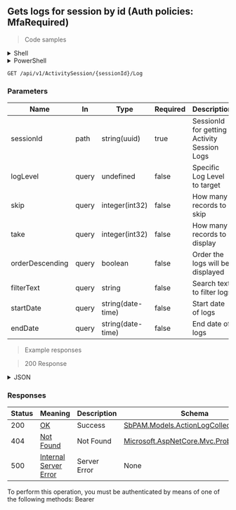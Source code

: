 
## Gets logs for session by id (Auth policies: MfaRequired)

<a id="opIdGetSessionLogsAsync"></a>

> Code samples

<details><summary>Shell</summary>


```shell
# You can also use wget
curl -X GET /api/v1/ActivitySession/{sessionId}/Log \
  -H 'Accept: application/json' \
  -H 'Authorization: Bearer TOKEN'

```


</details>

<details><summary>PowerShell</summary>


```powershell
# PowerShell example

$NPSUrl = "https://localhost:6500"

$Login = @{
    Login = "User"
    Password = "Password"
}
# Cookie container for multi-factor authentication
$WebSession = New-Object Microsoft.PowerShell.Commands.WebRequestSession
$Token = Invoke-RestMethod -Uri "$($NPSUrl)/signinBody" -Method POST -Body (ConvertTo-Json $Login) -WebSession $WebSession -ContentType "application/json"
$Token = Invoke-RestMethod -Uri "$($NPSUrl)/signin2fa" -Method Post -Body $MfaCode -Headers @{Authorization = "Bearer $Token"} -WebSession $WebSession -ContentType "application/json"

$Headers = @{
    Authorization = "Bearer $Token"
}
Invoke-RestMethod -Method GET -Uri "$($NPSUrl)/api/v1/ActivitySession/{sessionId}/Log -Headers $Headers -ContentType "application/json"
```


</details>

`GET /api/v1/ActivitySession/{sessionId}/Log`

<h3 id="gets-logs-for-session-by-id-(auth-policies:-mfarequired)-parameters">Parameters</h3>

|Name|In|Type|Required|Description|
|---|---|---|---|---|
|sessionId|path|string(uuid)|true|SessionId for getting Activity Session Logs|
|logLevel|query|undefined|false|Specific Log Level to target|
|skip|query|integer(int32)|false|How many records to skip|
|take|query|integer(int32)|false|How many records to display|
|orderDescending|query|boolean|false|Order the logs will be displayed|
|filterText|query|string|false|Search text to filter logs|
|startDate|query|string(date-time)|false|Start date of logs|
|endDate|query|string(date-time)|false|End date of logs|

> Example responses

> 200 Response

<details><summary>JSON</summary>


```json
{
  "lines": [
    {
      "statusString": "string",
      "status": null,
      "logMessage": "string",
      "lineNumber": 0,
      "timestamp": "2019-08-24T14:15:22Z",
      "version": "string"
    }
  ],
  "totalCount": 0,
  "version": "string"
}
```


</details>

<h3 id="gets-logs-for-session-by-id-(auth-policies:-mfarequired)-responses">Responses</h3>

|Status|Meaning|Description|Schema|
|---|---|---|---|
|200|[OK](https://tools.ietf.org/html/rfc7231#section-6.3.1)|Success|[SbPAM.Models.ActionLogCollection](../Models/sbpam.models.actionlogcollection.md)|
|404|[Not Found](https://tools.ietf.org/html/rfc7231#section-6.5.4)|Not Found|[Microsoft.AspNetCore.Mvc.ProblemDetails](../Models/microsoft.aspnetcore.mvc.problemdetails.md)|
|500|[Internal Server Error](https://tools.ietf.org/html/rfc7231#section-6.6.1)|Server Error|None|

<aside class="warning">
To perform this operation, you must be authenticated by means of one of the following methods:
Bearer
</aside>


